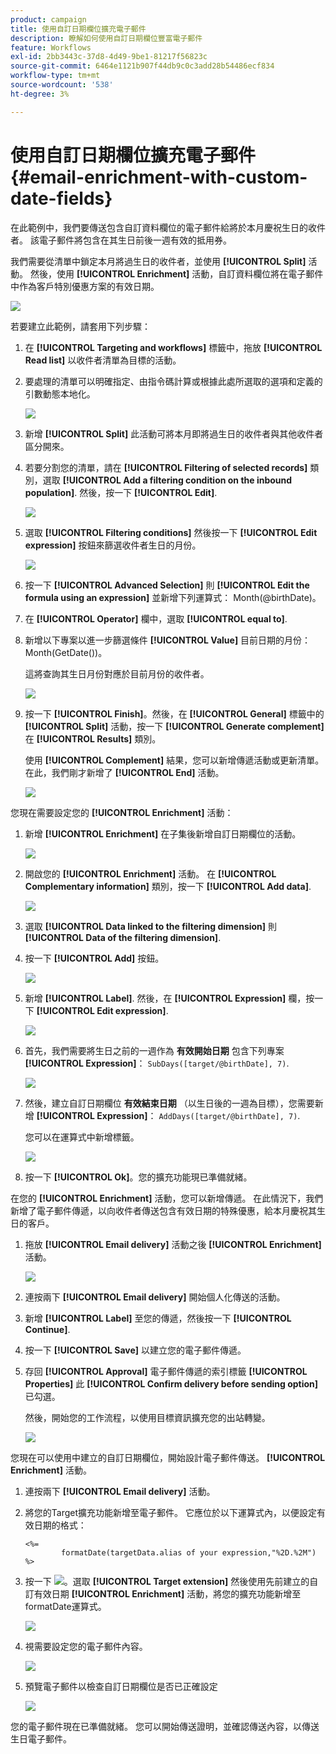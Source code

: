 ```yaml
---
product: campaign
title: 使用自訂日期欄位擴充電子郵件
description: 瞭解如何使用自訂日期欄位豐富電子郵件
feature: Workflows
exl-id: 2bb3443c-37d8-4d49-9be1-81217f56823c
source-git-commit: 6464e1121b907f44db9c0c3add28b54486ecf834
workflow-type: tm+mt
source-wordcount: '538'
ht-degree: 3%

---
```


# 使用自訂日期欄位擴充電子郵件{#email-enrichment-with-custom-date-fields}



在此範例中，我們要傳送包含自訂資料欄位的電子郵件給將於本月慶祝生日的收件者。 該電子郵件將包含在其生日前後一週有效的抵用券。

我們需要從清單中鎖定本月將過生日的收件者，並使用 **[!UICONTROL Split]** 活動。 然後，使用 **[!UICONTROL Enrichment]** 活動，自訂資料欄位將在電子郵件中作為客戶特別優惠方案的有效日期。

![](assets/uc_enrichment.png)

若要建立此範例，請套用下列步驟：

1. 在 **[!UICONTROL Targeting and workflows]** 標籤中，拖放 **[!UICONTROL Read list]** 以收件者清單為目標的活動。
1. 要處理的清單可以明確指定、由指令碼計算或根據此處所選取的選項和定義的引數動態本地化。

   ![](assets/uc_enrichment_1.png)

1. 新增 **[!UICONTROL Split]** 此活動可將本月即將過生日的收件者與其他收件者區分開來。
1. 若要分割您的清單，請在 **[!UICONTROL Filtering of selected records]** 類別，選取 **[!UICONTROL Add a filtering condition on the inbound population]**. 然後，按一下 **[!UICONTROL Edit]**.

   ![](assets/uc_enrichment_2.png)

1. 選取 **[!UICONTROL Filtering conditions]** 然後按一下 **[!UICONTROL Edit expression]** 按鈕來篩選收件者生日的月份。

   ![](assets/uc_enrichment_3.png)

1. 按一下 **[!UICONTROL Advanced Selection]** 則 **[!UICONTROL Edit the formula using an expression]** 並新增下列運算式： Month(@birthDate)。
1. 在 **[!UICONTROL Operator]** 欄中，選取 **[!UICONTROL equal to]**.
1. 新增以下專案以進一步篩選條件 **[!UICONTROL Value]** 目前日期的月份： Month(GetDate())。

   這將查詢其生日月份對應於目前月份的收件者。

   ![](assets/uc_enrichment_4.png)

1. 按一下 **[!UICONTROL Finish]**。然後，在 **[!UICONTROL General]** 標籤中的 **[!UICONTROL Split]** 活動，按一下 **[!UICONTROL Generate complement]** 在 **[!UICONTROL Results]** 類別。

   使用 **[!UICONTROL Complement]** 結果，您可以新增傳遞活動或更新清單。 在此，我們剛才新增了 **[!UICONTROL End]** 活動。

   ![](assets/uc_enrichment_6.png)

您現在需要設定您的 **[!UICONTROL Enrichment]** 活動：

1. 新增 **[!UICONTROL Enrichment]** 在子集後新增自訂日期欄位的活動。

   ![](assets/uc_enrichment_7.png)

1. 開啟您的 **[!UICONTROL Enrichment]** 活動。 在 **[!UICONTROL Complementary information]** 類別，按一下 **[!UICONTROL Add data]**.

   ![](assets/uc_enrichment_8.png)

1. 選取 **[!UICONTROL Data linked to the filtering dimension]** 則 **[!UICONTROL Data of the filtering dimension]**.
1. 按一下 **[!UICONTROL Add]** 按鈕。

   ![](assets/uc_enrichment_9.png)

1. 新增 **[!UICONTROL Label]**. 然後，在 **[!UICONTROL Expression]** 欄，按一下 **[!UICONTROL Edit expression]**.

   ![](assets/uc_enrichment_10.png)

1. 首先，我們需要將生日之前的一週作為 **有效開始日期** 包含下列專案 **[!UICONTROL Expression]**： `SubDays([target/@birthDate], 7)`.

   ![](assets/uc_enrichment_11.png)

1. 然後，建立自訂日期欄位 **有效結束日期** （以生日後的一週為目標），您需要新增 **[!UICONTROL Expression]**： `AddDays([target/@birthDate], 7)`.

   您可以在運算式中新增標籤。

   ![](assets/uc_enrichment_12.png)

1. 按一下 **[!UICONTROL Ok]**。您的擴充功能現已準備就緒。

在您的 **[!UICONTROL Enrichment]** 活動，您可以新增傳遞。 在此情況下，我們新增了電子郵件傳遞，以向收件者傳送包含有效日期的特殊優惠，給本月慶祝其生日的客戶。

1. 拖放 **[!UICONTROL Email delivery]** 活動之後 **[!UICONTROL Enrichment]** 活動。

   ![](assets/uc_enrichment_15.png)

1. 連按兩下 **[!UICONTROL Email delivery]** 開始個人化傳送的活動。
1. 新增 **[!UICONTROL Label]** 至您的傳遞，然後按一下 **[!UICONTROL Continue]**.
1. 按一下 **[!UICONTROL Save]** 以建立您的電子郵件傳遞。
1. 存回 **[!UICONTROL Approval]** 電子郵件傳遞的索引標籤 **[!UICONTROL Properties]** 此 **[!UICONTROL Confirm delivery before sending option]** 已勾選。

   然後，開始您的工作流程，以使用目標資訊擴充您的出站轉變。

   ![](assets/uc_enrichment_18.png)

您現在可以使用中建立的自訂日期欄位，開始設計電子郵件傳送。 **[!UICONTROL Enrichment]** 活動。

1. 連按兩下 **[!UICONTROL Email delivery]** 活動。
1. 將您的Target擴充功能新增至電子郵件。 它應位於以下運算式內，以便設定有效日期的格式：

   ```
   <%=
           formatDate(targetData.alias of your expression,"%2D.%2M")  %>
   ```

1. 按一下 ![](assets/uc_enrichment_16.png)。選取 **[!UICONTROL Target extension]** 然後使用先前建立的自訂有效日期 **[!UICONTROL Enrichment]** 活動，將您的擴充功能新增至formatDate運算式。

   ![](assets/uc_enrichment_19.png)

1. 視需要設定您的電子郵件內容。

   ![](assets/uc_enrichment_17.png)

1. 預覽電子郵件以檢查自訂日期欄位是否已正確設定

   ![](assets/uc_enrichment_20.png)

您的電子郵件現在已準備就緒。 您可以開始傳送證明，並確認傳送內容，以傳送生日電子郵件。
